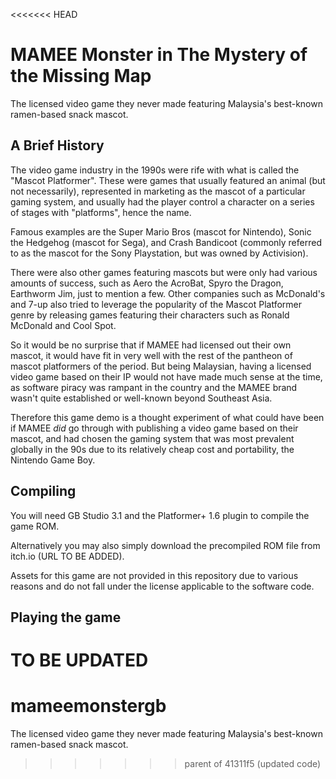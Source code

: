 <<<<<<< HEAD
# MAMEE Monster in The Mystery of the Missing Map
The licensed video game they never made featuring Malaysia's best-known ramen-based snack mascot.

## A Brief History
The video game industry in the 1990s were rife with what is called the "Mascot Platformer". These were games that usually featured an animal (but not necessarily), represented in marketing as the mascot of a particular gaming system, and usually had the player control a character on a series of stages with "platforms", hence the name.

Famous examples are the Super Mario Bros (mascot for Nintendo), Sonic the Hedgehog (mascot for Sega), and Crash Bandicoot (commonly referred to as the mascot for the Sony Playstation, but was owned by Activision).

There were also other games featuring mascots but were only had various amounts of success, such as Aero the AcroBat, Spyro the Dragon, Earthworm Jim, just to mention a few. Other companies such as McDonald's and 7-up also tried to leverage the popularity of the Mascot Platformer genre by releasing games featuring their characters such as Ronald McDonald and Cool Spot.

So it would be no surprise that if MAMEE had licensed out their own mascot, it would have fit in very well with the rest of the pantheon of mascot platformers of the period. But being Malaysian, having a licensed video game based on their IP would not have made much sense at the time, as software piracy was rampant in the country and the MAMEE brand wasn't quite established or well-known beyond Southeast Asia.

Therefore this game demo is a thought experiment of what could have been if MAMEE _did_ go through with publishing a video game based on their mascot, and had chosen the gaming system that was most prevalent globally in the 90s due to its relatively cheap cost and portability, the Nintendo Game Boy.

## Compiling

You will need GB Studio 3.1 and the Platformer+ 1.6 plugin to compile the game ROM.

Alternatively you may also simply download the precompiled ROM file from itch.io (URL TO BE ADDED).

Assets for this game are not provided in this repository due to various reasons and do not fall under the license applicable to the software code.

## Playing the game
TO BE UPDATED
=======
# mameemonstergb
The licensed video game they never made featuring Malaysia's best-known ramen-based snack mascot. 
>>>>>>> parent of 41311f5 (updated code)
